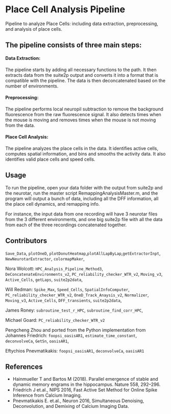 # Place Cell Analysis Pipeline
Pipeline to analyze Place Cells: including data extraction, preprocessing, and analysis of place cells.

## The pipeline consists of three main steps:
#### Data Extraction:
The pipeline starts by adding all necessary functions to the path. It then extracts data from the suite2p output and converts it into a format that is compatible with the pipeline. The data is then deconcatenated based on the number of environments.
#### Preprocessing:
The pipeline performs local neuropil subtraction to remove the background fluorescence from the raw fluorescence signal. It also detects times when the mouse is moving and removes times when the mouse is not moving from the data.
#### Place Cell Analysis:
The pipeline analyzes the place cells in the data. It identifies active cells, computes spatial information, and bins and smooths the activity data. It also identifies valid place cells and speed cells.

## Usage
To run the pipeline, open your data folder with the output from suite2p and the neurotar, run the master script RemappingAnalysisMaster.m, and the program will output a bunch of data, including all the DFF information, all the place cell dynamics, and remapping info. 

For instance, the input data from one recording will have 3 neurotar files from the 3 different environments, and one big suite2p file with all the data from each of the three recordings concatenated together.

## Contributors
`Save_Data`, `plotOneD`, `plotDonutHeatmap`,`plotAllLapByLap`,`getExtractorInpt`, `NewNeurotarExtractor`, `colormapMaker`, 

Nora Wolcott: `HPC_Analysis_Pipeline_Method3`, `DeConcatenateEnvironments_v2`, `PC_reliability_checker_WTR_v2`, `Moving_v3`, `Active_Cells`, `getLaps`, `suite2p2data`,
       
Will Redman: `Spike_Max`, `Speed_Cells`, `SpatialInfoComputer`, `PC_reliability_checker_WTR_v2`, `OneD_Track_Anaysis_v2`, `Normalizer`, `Moving_v3`, `Active_Cells`, `DFF_transients`, `suite2p2data`,

James Roney: `subroutine_test_r_HPC`, `subroutine_find_corr_HPC`, 

Michael Goard: `PC_reliability_checker_WTR_v2`

Pengcheng Zhou and ported from the Python implementation from Johannes Friedrich: `foopsi_oasisAR1`, `estimate_time_constant`, `deconvolveCa`, `GetSn`, `oasisAR1`,

Eftychios Pnevmatikakis: `foopsi_oasisAR1`, `deconvolveCa`, `oasisAR1`

## References
- Hainmueller T and Bartos M (2018). Parallel emergence of stable and dynamic memory engrams in the hippocampus. Nature 558, 292–296.
- Friedrich J et.al., NIPS 2016, Fast Active Set Method for Online Spike Inference from Calcium Imaging.
- Pnevmatikakis E. et.al., Neuron 2016, Simultaneous Denoising, Deconvolution, and Demixing of Calcium Imaging Data.
